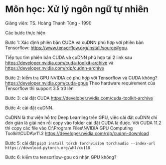 # Môn học: Xử lý ngôn ngữ tự nhiên

Giảng viên: TS. Hoàng Thanh Tùng - 1990

Các bước thực hiện

Bước 1: Xác định phiên bản CUDA và cuDNN phù hợp với phiên bản Tensorflow: https://www.tensorflow.org/install/source#gpu.  

Tiếp tục tìm phiên bản CUDA và cuDNN phù hợp tại 2 link sau https://developer.nvidia.com/cuda-toolkit-archive và https://developer.nvidia.com/rdp/cudnn-archive

Bước 2: kiểm tra GPU NVIDIA có phù hợp với Tensorflow và CUDA không?  https://developer.nvidia.com/cuda-gpus Theo hardware requirement của Tensorflow thì support 3.5 trở lên

Bước 3: cài đặt CUDA https://developer.nvidia.com/cuda-toolkit-archive

Bước 4: cài đặt cuDNN. 

CuDNN là thư viện hỗ trợ Deep Learning trên GPU, việc cài đặt cuDNN chỉ đơn giản là giải nén rồi copy vào folder cài đặt CUDA là được. 
Với CUDA 11.2 thì copy các file vào C:\Program Files\NVIDIA GPU Computing Toolkit\CUDA\v11.2
https://developer.nvidia.com/rdp/cudnn-download

Bước 5: cài đặt `pip3 install torch torchvision torchaudio --index-url https://download.pytorch.org/whl/cu118`

Bước 6: kiểm tra tensorflow-gpu có nhận GPU không?